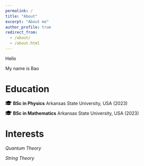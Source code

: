 ```yaml
---
permalink: /
title: "About"
excerpt: "About me"
author_profile: true
redirect_from: 
  - /about/
  - /about.html
---
```


Hello 

My name is Bao

Education
======
<img src='/images/graduation-cap-icon.png' width='20' height='13'>   **BSc in Physics**
  Arkansas State University, USA (2023)

<img src='/images/graduation-cap-icon.png' width='20' height='13'>   **BSc in Mathematics**
  Arkansas State University, USA (2023)


Interests
======
*Quantum Theory*

*String Theory*

